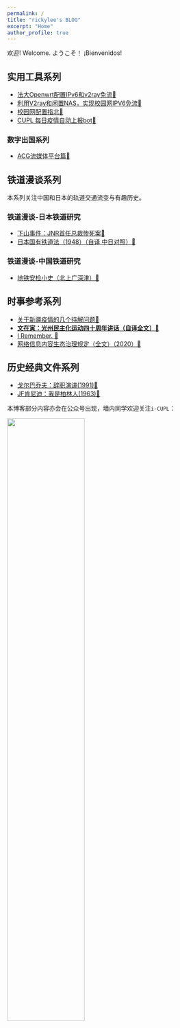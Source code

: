 ```yaml
---
permalink: /
title: "rickylee's BLOG"
excerpt: "Home"
author_profile: true
---
```

欢迎!  Welcome.  ようこそ！ ¡Bienvenidos!
        
## 实用工具系列

* [法大Openwrt配置IPv6和v2ray免流🔗](posts/2020/09/blog-post-3/)
* [利用V2ray和闲置NAS，实现校园网IPV6免流🔗](posts/2020/09/blog-post-1/)
* [校园网配置指北🔗](posts/2020/09/blog-post-2/)
* [CUPL 每日疫情自动上报bot🔗](posts/2020/08/blog-post-2/) 

### 数字出国系列
* [ACG流媒体平台篇🔗](/posts/2021/03/blog-post-1/)
        
## 铁道漫谈系列
        
本系列关注中国和日本的轨道交通流变与有趣历史。

### 铁道漫谈-日本铁道研究
* [下山事件：JNR首任总裁惨死案🔗](posts/2020/02/blog-post-2/)
* [日本国有铁道法（1948）（自译 中日对照）🔗](posts/2020/01/blog-post-3/)

### 铁道漫谈-中国铁道研究
* [地铁安检小史（北上广深津）🔗](posts/2020/03/blog-post-1/) 
                
## 时事参考系列
* [关于新疆疫情的几个待解问题🔗](posts/2020/08/blog-post-1/) 
* [**文在寅：光州民主化运动四十周年讲话（自译全文）🔗**](posts/2020/05/blog-post-1/) 
* [I Remember. 🔗](posts/2020/04/blog-post-7/) 
* [网络信息内容生态治理规定（全文）（2020）🔗](posts/2020/02/blog-post-6/) 
        
## 历史经典文件系列
* [戈尔巴乔夫：辞职演讲(1991)🔗](posts/2019/12/blog-post-5/) 
* [JF肯尼迪：我是柏林人(1963)🔗](posts/2019/11/blog-post-4/) 

本博客部分内容亦会在公众号出现，墙内同学欢迎关注`i-CUPL`：

<img src="https://s1.ax1x.com/2020/03/28/Gkh3SU.png" width="60%" height="60%" >
